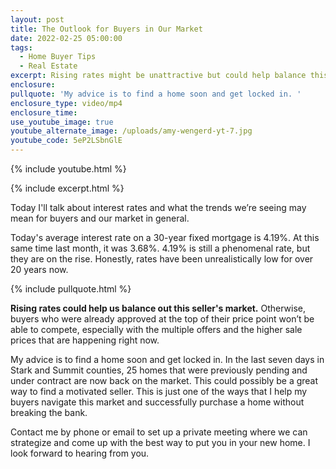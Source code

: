 ```yaml
---
layout: post
title: The Outlook for Buyers in Our Market
date: 2022-02-25 05:00:00
tags:
  - Home Buyer Tips
  - Real Estate
excerpt: Rising rates might be unattractive but could help balance this market.
enclosure:
pullquote: 'My advice is to find a home soon and get locked in. '
enclosure_type: video/mp4
enclosure_time:
use_youtube_image: true
youtube_alternate_image: /uploads/amy-wengerd-yt-7.jpg
youtube_code: 5eP2LSbnGlE
---
```

{% include youtube.html %}

{% include excerpt.html %}

Today I'll talk about interest rates and what the trends we’re seeing may mean for buyers and our market in general.

Today's average interest rate on a 30-year fixed mortgage is 4.19%. At this same time last month, it was 3.68%. 4.19% is still a phenomenal rate, but they are on the rise. Honestly, rates have been unrealistically low for over 20 years now.&nbsp;

{% include pullquote.html %}

**Rising rates could help us balance out this seller's market.** Otherwise, buyers who were already approved at the top of their price point won’t be able to compete, especially with the multiple offers and the higher sale prices that are happening right now.

My advice is to find a home soon and get locked in. In the last seven days in Stark and Summit counties, 25 homes that were previously pending and under contract are now back on the market. This could possibly be a great way to find a motivated seller. This is just one of the ways that I help my buyers navigate this market and successfully purchase a home without breaking the bank.&nbsp;

Contact me by phone or email to set up a private meeting where we can strategize and come up with the best way to put you in your new home. I look forward to hearing from you.
